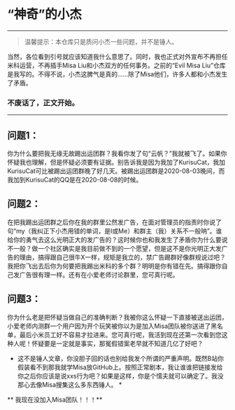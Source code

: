 # “神奇”的小杰

***

> 温馨提示：本仓库只是质问小杰一些问题，并不是锤人。

当然，各位看到引号就应该知道我什么意思了。同时，我也正式对外宣布不再担任米科运营，不再插手Misa Liu和小杰双方的任何事务。之前的“Evil Misa Liu”仓库是我写的。不得不说，小杰这脾气是真的……除了Misa他们，许多人都和小杰发生了矛盾。 

### 不废话了，正文开始。

---

## 问题1：

你为什么要把我无缘无故踢出运团群？我看你发了句“云帆？”我就被飞了。如果你怀疑我也理解，但是怀疑必须要有证据。别告诉我是因为我加了KurisuCat，我加KurisuCat可比被踢出运团群晚了好几天。被踢出运团群是2020-08-03晚间，而我加到KurisuCat的QQ是在2020-08-08的时候。

## 问题2：

在把我踢出运团群之后你在我的群里公然发广告，在面对管理员的指责时你说了句“my（我纠正下小杰用错的单词，是I或Me）和群主（我）关系不一般呐”。谁给你的勇气去这么光明正大的发广告的？这时候你也和我发生了矛盾你为什么要说不一般？做一个社区确实是我目前做不到的一个愿望，但是这不是你光明正大发广告的理由，搞得跟自己很牛X一样，规矩是我立的，禁广告踢群好像群规说过吧？我把你飞出去后你为何要把我踢出米科的多个群？明明是你有错在先。搞得跟你自己发广告很有理一样。还有在小爱老师讨论群里，您可真行呢。

## 问题3：
你为什么老是把怀疑当做自己的准确判断？我被你这么怀疑一下直接被送出运团，小爱老师内测群一个用户因为开个玩笑被你以为是加入Misa团队被你送进了黑名单，最后小米员工好不容易才拉进来。您可真行呢，我活到现在还第一次看到您这种人呢！怀疑要是一定就是事实，那冤假错案老早就不知道几亿了好吧？

* 这不是锤人文章，你没胆子回的话也别给我发个所谓的严重声明。既然B站你假装看不到那我就学Misa放GitHub上。按照正常剧本，我让谁谁把链接发给你之后你应该是说xxs行为吧？如果是这样，你是个懦夫就可以确定了。我没那心去像Misa搜集这么多东西锤人。 *

** 我现在没加入Misa团队！！！**
